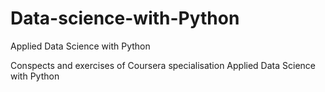 # Data-science-with-Python
Applied Data Science with Python

Conspects and exercises of Coursera specialisation Applied Data Science with Python

